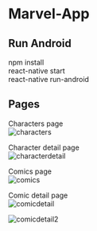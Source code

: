 # Marvel-App
Run Android
-------------
npm install <br />
react-native start <br />
react-native run-android <br />

Pages
--------------

Characters page <br />
![characters](https://user-images.githubusercontent.com/29315151/107351282-79df6e00-6adb-11eb-89cf-1ac9860b95dc.png)

Character detail page <br />
![characterdetail](https://user-images.githubusercontent.com/29315151/107351397-9a0f2d00-6adb-11eb-8240-029d3d2188ff.png)

Comics page <br />
![comics](https://user-images.githubusercontent.com/29315151/107351493-bad78280-6adb-11eb-8964-86f260e30910.png)

Comic detail page <br />
![comicdetail](https://user-images.githubusercontent.com/29315151/107351530-c7f47180-6adb-11eb-939d-feb2922af170.png)

![comicdetail2](https://user-images.githubusercontent.com/29315151/107351600-d9d61480-6adb-11eb-962f-9eef406e73ea.png)
